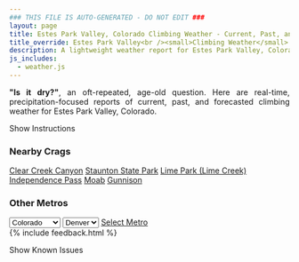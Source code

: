 ```yaml
---
### THIS FILE IS AUTO-GENERATED - DO NOT EDIT ###
layout: page
title: Estes Park Valley, Colorado Climbing Weather - Current, Past, and Forecasted Report
title_override: Estes Park Valley<br /><small>Climbing Weather</small>
description: A lightweight weather report for Estes Park Valley, Colorado. Optimized for slow internet connections.
js_includes:
  - weather.js
---
```


<section class="measure center lh-copy f5-ns f6 ph2 mv4" style="text-align: justify;">
<strong>"Is it dry?"</strong>, an oft-repeated, age-old question. Here are real-time,
precipitation-focused reports of current, past, and forecasted climbing weather for Estes Park Valley, Colorado.
</section>

<p id="settings-toggle" class="mw5 b center tc hover-light-red black-70 pointer">Show Instructions</p>
<section id="settings" class="overflow-hidden" style="display:none;">
    <div class="mv2 ph2 center">
        <div class="fn f6 tc pv2">
            <p class="measure lh-copy center"><strong>Show/hide hourly forecasts</strong> by clicking the desired day.</p>
            <hr class="mw5 p0 mv2 o-60 b0 bt b--light-red light-red bg-light-red">
            <p class="measure lh-copy center"><strong>Current and Past conditions</strong> are measured by the nearest weather station. <strong>Forecast conditions</strong> are calculated and polled separately.</p>
            <hr class="mw5 p0 mv2 o-60 b0 bt b--light-red light-red bg-light-red">
            <p class="measure lh-copy center"><strong>Having issues?</strong> Try <a id="clear-cache" class="no-underline relative fancy-link light-red hover-light-red" href="#">clearing the local cache</a>.</p>
            <hr class="mw5 p0 mv2 o-60 b0 bt b--light-red light-red bg-light-red">
            <p class="measure lh-copy center">Weather data sourced from <a class="no-underline fancy-link relative light-red" target="_blank" href="https://www.weather.gov/documentation/services-web-api">weather.gov</a>.</p>
        </div>
    </div>
</section>
<section id="weather" data-crag="estes-park-valley-colorado" class="mv4-ns mv3 ph2 center"></section>
<section id="nearby" class="tc lh-copy">
  <h3>Nearby Crags</h3>
<a class="nowrap no-underline fancy-link relative light-red mh3" href="/crags/clear-creek-canyon-colorado-weather.html">Clear Creek Canyon</a>
<a class="nowrap no-underline fancy-link relative light-red mh3" href="/crags/staunton-state-park-colorado-weather.html">Staunton State Park</a>
<a class="nowrap no-underline fancy-link relative light-red mh3" href="/crags/lime-park-lime-creek-colorado-weather.html">Lime Park (Lime Creek)</a>
<a class="nowrap no-underline fancy-link relative light-red mh3" href="/crags/independence-pass-colorado-weather.html">Independence Pass</a>
<a class="nowrap no-underline fancy-link relative light-red mh3" href="/crags/moab-utah-weather.html">Moab</a>
<a class="nowrap no-underline fancy-link relative light-red mh3" href="/crags/gunnison-colorado-weather.html">Gunnison</a>
</section>
<section id="nearby" class="tc lh-copy">
  <h3>Other Metros</h3>
  <select class="ma1 bg-near-white pa2" id="stateSel">
    <option value="Texas">Texas</option>
    <option value="Washington">Washington</option>
    <option value="Colorado" selected>Colorado</option>
    <option value="Tennessee">Tennessee</option>
    <option value="Utah">Utah</option>
    <option value="California">California</option>
  </select>
  <select class="ma1 bg-near-white pa2" id="citySel">
    <option value="Denver" selected>Denver</option>
  </select>
  <a id="selectMetro" class="f6 link dim ph3 pv2 ma1 dib white bg-light-red" href="/crags/denver-colorado-weather.html">Select Metro</a>
  <script>
    var states = [];
    states["Texas"] = "Austin"
    states["Washington"] = "Seattle"
    states["Colorado"] = "Denver"
    states["Tennessee"] = "Nashville"
    states["Utah"] = "Salt Lake City"
    states["California"] = "San Francisco|Los Angeles"
  </script>
</section>
{% include feedback.html %}
<p id="issues-toggle" class="mw5 b center tc hover-light-red black-70 pointer">Show Known Issues</p>
<section id="issues" class="overflow-hidden tc f6">
</section>

<script>
  var weekly_BOU_46_92 = {"updated":"2022-08-15T08:02:59+00:00","units":"us","forecastGenerator":"BaselineForecastGenerator","generatedAt":"2022-08-15T08:40:25+00:00","updateTime":"2022-08-15T08:02:59+00:00","validTimes":"2022-08-15T02:00:00+00:00/P6DT23H","elevation":{"unitCode":"wmoUnit:m","value":2542.9464},"periods":[{"number":1,"name":"Overnight","startTime":"2022-08-15T02:00:00-06:00","endTime":"2022-08-15T06:00:00-06:00","isDaytime":false,"temperature":52,"temperatureUnit":"F","temperatureTrend":null,"windSpeed":"6 mph","windDirection":"WSW","icon":"https://api.weather.gov/icons/land/night/tsra,40?size=medium","shortForecast":"Chance Showers And Thunderstorms","detailedForecast":"A chance of showers and thunderstorms before 5am, then a slight chance of showers and thunderstorms. Mostly cloudy, with a low around 52. West southwest wind around 6 mph. Chance of precipitation is 40%. New rainfall amounts less than a tenth of an inch possible."},{"number":2,"name":"Monday","startTime":"2022-08-15T06:00:00-06:00","endTime":"2022-08-15T18:00:00-06:00","isDaytime":true,"temperature":67,"temperatureUnit":"F","temperatureTrend":"falling","windSpeed":"3 to 7 mph","windDirection":"NNE","icon":"https://api.weather.gov/icons/land/day/tsra,30/tsra,90?size=medium","shortForecast":"Showers And Thunderstorms","detailedForecast":"A slight chance of rain showers before 9am, then a slight chance of showers and thunderstorms between 9am and 11am, then a chance of showers and thunderstorms between 11am and noon, then showers and thunderstorms. Mostly cloudy. High near 67, with temperatures falling to around 60 in the afternoon. North northeast wind 3 to 7 mph. Chance of precipitation is 90%. New rainfall amounts between a half and three quarters of an inch possible."},{"number":3,"name":"Monday Night","startTime":"2022-08-15T18:00:00-06:00","endTime":"2022-08-16T06:00:00-06:00","isDaytime":false,"temperature":48,"temperatureUnit":"F","temperatureTrend":null,"windSpeed":"6 mph","windDirection":"N","icon":"https://api.weather.gov/icons/land/night/tsra,60/tsra,20?size=medium","shortForecast":"Showers And Thunderstorms Likely","detailedForecast":"Showers and thunderstorms likely before 9pm, then showers and thunderstorms likely between 9pm and midnight, then a slight chance of showers and thunderstorms. Mostly cloudy, with a low around 48. North wind around 6 mph. Chance of precipitation is 60%."},{"number":4,"name":"Tuesday","startTime":"2022-08-16T06:00:00-06:00","endTime":"2022-08-16T18:00:00-06:00","isDaytime":true,"temperature":69,"temperatureUnit":"F","temperatureTrend":null,"windSpeed":"5 to 10 mph","windDirection":"ENE","icon":"https://api.weather.gov/icons/land/day/tsra_hi,20/tsra_hi,30?size=medium","shortForecast":"Chance Showers And Thunderstorms","detailedForecast":"A slight chance of rain showers before 9am, then a chance of showers and thunderstorms. Partly sunny, with a high near 69. East northeast wind 5 to 10 mph. Chance of precipitation is 30%."},{"number":5,"name":"Tuesday Night","startTime":"2022-08-16T18:00:00-06:00","endTime":"2022-08-17T06:00:00-06:00","isDaytime":false,"temperature":47,"temperatureUnit":"F","temperatureTrend":null,"windSpeed":"5 to 10 mph","windDirection":"SSW","icon":"https://api.weather.gov/icons/land/night/tsra_hi/few?size=medium","shortForecast":"Slight Chance Showers And Thunderstorms then Mostly Clear","detailedForecast":"A slight chance of showers and thunderstorms before midnight. Mostly clear, with a low around 47. South southwest wind 5 to 10 mph."},{"number":6,"name":"Wednesday","startTime":"2022-08-17T06:00:00-06:00","endTime":"2022-08-17T18:00:00-06:00","isDaytime":true,"temperature":72,"temperatureUnit":"F","temperatureTrend":null,"windSpeed":"6 to 10 mph","windDirection":"SSE","icon":"https://api.weather.gov/icons/land/day/sct/tsra_hi,30?size=medium","shortForecast":"Mostly Sunny then Chance Showers And Thunderstorms","detailedForecast":"A chance of showers and thunderstorms after noon. Mostly sunny, with a high near 72. Chance of precipitation is 30%."},{"number":7,"name":"Wednesday Night","startTime":"2022-08-17T18:00:00-06:00","endTime":"2022-08-18T06:00:00-06:00","isDaytime":false,"temperature":48,"temperatureUnit":"F","temperatureTrend":null,"windSpeed":"8 mph","windDirection":"SW","icon":"https://api.weather.gov/icons/land/night/tsra_hi/few?size=medium","shortForecast":"Slight Chance Showers And Thunderstorms then Mostly Clear","detailedForecast":"A slight chance of showers and thunderstorms before midnight. Mostly clear, with a low around 48."},{"number":8,"name":"Thursday","startTime":"2022-08-18T06:00:00-06:00","endTime":"2022-08-18T18:00:00-06:00","isDaytime":true,"temperature":73,"temperatureUnit":"F","temperatureTrend":null,"windSpeed":"10 mph","windDirection":"N","icon":"https://api.weather.gov/icons/land/day/sct/tsra_hi?size=medium","shortForecast":"Mostly Sunny then Chance Showers And Thunderstorms","detailedForecast":"A chance of showers and thunderstorms after noon. Mostly sunny, with a high near 73."},{"number":9,"name":"Thursday Night","startTime":"2022-08-18T18:00:00-06:00","endTime":"2022-08-19T06:00:00-06:00","isDaytime":false,"temperature":47,"temperatureUnit":"F","temperatureTrend":null,"windSpeed":"8 mph","windDirection":"NNW","icon":"https://api.weather.gov/icons/land/night/sct?size=medium","shortForecast":"Partly Cloudy","detailedForecast":"Partly cloudy, with a low around 47."},{"number":10,"name":"Friday","startTime":"2022-08-19T06:00:00-06:00","endTime":"2022-08-19T18:00:00-06:00","isDaytime":true,"temperature":71,"temperatureUnit":"F","temperatureTrend":null,"windSpeed":"9 mph","windDirection":"ENE","icon":"https://api.weather.gov/icons/land/day/sct/tsra_hi?size=medium","shortForecast":"Mostly Sunny then Chance Showers And Thunderstorms","detailedForecast":"A chance of showers and thunderstorms after noon. Mostly sunny, with a high near 71."},{"number":11,"name":"Friday Night","startTime":"2022-08-19T18:00:00-06:00","endTime":"2022-08-20T06:00:00-06:00","isDaytime":false,"temperature":47,"temperatureUnit":"F","temperatureTrend":null,"windSpeed":"7 mph","windDirection":"SSW","icon":"https://api.weather.gov/icons/land/night/tsra_hi/sct?size=medium","shortForecast":"Chance Showers And Thunderstorms then Partly Cloudy","detailedForecast":"A chance of showers and thunderstorms before midnight. Partly cloudy, with a low around 47."},{"number":12,"name":"Saturday","startTime":"2022-08-20T06:00:00-06:00","endTime":"2022-08-20T18:00:00-06:00","isDaytime":true,"temperature":70,"temperatureUnit":"F","temperatureTrend":null,"windSpeed":"10 mph","windDirection":"S","icon":"https://api.weather.gov/icons/land/day/rain_showers/tsra_sct?size=medium","shortForecast":"Showers And Thunderstorms Likely","detailedForecast":"A slight chance of rain showers before noon, then showers and thunderstorms likely. Partly sunny, with a high near 70."},{"number":13,"name":"Saturday Night","startTime":"2022-08-20T18:00:00-06:00","endTime":"2022-08-21T06:00:00-06:00","isDaytime":false,"temperature":47,"temperatureUnit":"F","temperatureTrend":null,"windSpeed":"7 mph","windDirection":"WSW","icon":"https://api.weather.gov/icons/land/night/tsra_hi/sct?size=medium","shortForecast":"Chance Showers And Thunderstorms then Partly Cloudy","detailedForecast":"A chance of showers and thunderstorms before midnight. Partly cloudy, with a low around 47."},{"number":14,"name":"Sunday","startTime":"2022-08-21T06:00:00-06:00","endTime":"2022-08-21T18:00:00-06:00","isDaytime":true,"temperature":69,"temperatureUnit":"F","temperatureTrend":null,"windSpeed":"10 mph","windDirection":"NNW","icon":"https://api.weather.gov/icons/land/day/rain_showers/tsra_hi?size=medium","shortForecast":"Showers And Thunderstorms Likely","detailedForecast":"A slight chance of rain showers before noon, then showers and thunderstorms likely. Partly sunny, with a high near 69."}]}
  var hourly_BOU_46_92 = {"@context":["https://geojson.org/geojson-ld/geojson-context.jsonld",{"@version":"1.1","wx":"https://api.weather.gov/ontology#","geo":"http://www.opengis.net/ont/geosparql#","unit":"http://codes.wmo.int/common/unit/","@vocab":"https://api.weather.gov/ontology#"}],"type":"Feature","geometry":{"type":"Polygon","coordinates":[[[-105.5332704,40.4141984],[-105.5310309,40.3922896],[-105.5022871,40.393991199999995],[-105.5045206,40.415900099999995],[-105.5332704,40.4141984]]]},"properties":{"updated":"2022-08-15T08:02:59+00:00","units":"us","forecastGenerator":"HourlyForecastGenerator","generatedAt":"2022-08-15T08:40:26+00:00","updateTime":"2022-08-15T08:02:59+00:00","validTimes":"2022-08-15T02:00:00+00:00/P6DT23H","elevation":{"unitCode":"wmoUnit:m","value":2542.9464},"periods":[{"number":1,"name":"","startTime":"2022-08-15T02:00:00-06:00","endTime":"2022-08-15T03:00:00-06:00","isDaytime":false,"temperature":55,"temperatureUnit":"F","temperatureTrend":null,"windSpeed":"6 mph","windDirection":"W","icon":"https://api.weather.gov/icons/land/night/tsra,40?size=small","shortForecast":"Chance Showers And Thunderstorms","detailedForecast":""},{"number":2,"name":"","startTime":"2022-08-15T03:00:00-06:00","endTime":"2022-08-15T04:00:00-06:00","isDaytime":false,"temperature":54,"temperatureUnit":"F","temperatureTrend":null,"windSpeed":"5 mph","windDirection":"W","icon":"https://api.weather.gov/icons/land/night/tsra,40?size=small","shortForecast":"Chance Showers And Thunderstorms","detailedForecast":""},{"number":3,"name":"","startTime":"2022-08-15T04:00:00-06:00","endTime":"2022-08-15T05:00:00-06:00","isDaytime":false,"temperature":52,"temperatureUnit":"F","temperatureTrend":null,"windSpeed":"5 mph","windDirection":"WSW","icon":"https://api.weather.gov/icons/land/night/tsra,30?size=small","shortForecast":"Chance Showers And Thunderstorms","detailedForecast":""},{"number":4,"name":"","startTime":"2022-08-15T05:00:00-06:00","endTime":"2022-08-15T06:00:00-06:00","isDaytime":false,"temperature":52,"temperatureUnit":"F","temperatureTrend":null,"windSpeed":"3 mph","windDirection":"W","icon":"https://api.weather.gov/icons/land/night/tsra_sct,20?size=small","shortForecast":"Slight Chance Showers And Thunderstorms","detailedForecast":""},{"number":5,"name":"","startTime":"2022-08-15T06:00:00-06:00","endTime":"2022-08-15T07:00:00-06:00","isDaytime":true,"temperature":53,"temperatureUnit":"F","temperatureTrend":null,"windSpeed":"5 mph","windDirection":"W","icon":"https://api.weather.gov/icons/land/day/rain_showers,20?size=small","shortForecast":"Slight Chance Rain Showers","detailedForecast":""},{"number":6,"name":"","startTime":"2022-08-15T07:00:00-06:00","endTime":"2022-08-15T08:00:00-06:00","isDaytime":true,"temperature":56,"temperatureUnit":"F","temperatureTrend":null,"windSpeed":"3 mph","windDirection":"W","icon":"https://api.weather.gov/icons/land/day/rain_showers,20?size=small","shortForecast":"Slight Chance Rain Showers","detailedForecast":""},{"number":7,"name":"","startTime":"2022-08-15T08:00:00-06:00","endTime":"2022-08-15T09:00:00-06:00","isDaytime":true,"temperature":60,"temperatureUnit":"F","temperatureTrend":null,"windSpeed":"5 mph","windDirection":"W","icon":"https://api.weather.gov/icons/land/day/rain_showers,20?size=small","shortForecast":"Slight Chance Rain Showers","detailedForecast":""},{"number":8,"name":"","startTime":"2022-08-15T09:00:00-06:00","endTime":"2022-08-15T10:00:00-06:00","isDaytime":true,"temperature":63,"temperatureUnit":"F","temperatureTrend":null,"windSpeed":"5 mph","windDirection":"S","icon":"https://api.weather.gov/icons/land/day/tsra_sct?size=small","shortForecast":"Slight Chance Showers And Thunderstorms","detailedForecast":""},{"number":9,"name":"","startTime":"2022-08-15T10:00:00-06:00","endTime":"2022-08-15T11:00:00-06:00","isDaytime":true,"temperature":66,"temperatureUnit":"F","temperatureTrend":null,"windSpeed":"5 mph","windDirection":"ENE","icon":"https://api.weather.gov/icons/land/day/tsra?size=small","shortForecast":"Slight Chance Showers And Thunderstorms","detailedForecast":""},{"number":10,"name":"","startTime":"2022-08-15T11:00:00-06:00","endTime":"2022-08-15T12:00:00-06:00","isDaytime":true,"temperature":67,"temperatureUnit":"F","temperatureTrend":null,"windSpeed":"6 mph","windDirection":"ENE","icon":"https://api.weather.gov/icons/land/day/tsra?size=small","shortForecast":"Chance Showers And Thunderstorms","detailedForecast":""},{"number":11,"name":"","startTime":"2022-08-15T12:00:00-06:00","endTime":"2022-08-15T13:00:00-06:00","isDaytime":true,"temperature":67,"temperatureUnit":"F","temperatureTrend":null,"windSpeed":"7 mph","windDirection":"ENE","icon":"https://api.weather.gov/icons/land/day/tsra?size=small","shortForecast":"Chance Showers And Thunderstorms","detailedForecast":""},{"number":12,"name":"","startTime":"2022-08-15T13:00:00-06:00","endTime":"2022-08-15T14:00:00-06:00","isDaytime":true,"temperature":65,"temperatureUnit":"F","temperatureTrend":null,"windSpeed":"7 mph","windDirection":"ENE","icon":"https://api.weather.gov/icons/land/day/tsra?size=small","shortForecast":"Showers And Thunderstorms Likely","detailedForecast":""},{"number":13,"name":"","startTime":"2022-08-15T14:00:00-06:00","endTime":"2022-08-15T15:00:00-06:00","isDaytime":true,"temperature":63,"temperatureUnit":"F","temperatureTrend":null,"windSpeed":"7 mph","windDirection":"NE","icon":"https://api.weather.gov/icons/land/day/tsra?size=small","shortForecast":"Showers And Thunderstorms","detailedForecast":""},{"number":14,"name":"","startTime":"2022-08-15T15:00:00-06:00","endTime":"2022-08-15T16:00:00-06:00","isDaytime":true,"temperature":61,"temperatureUnit":"F","temperatureTrend":null,"windSpeed":"7 mph","windDirection":"NE","icon":"https://api.weather.gov/icons/land/day/tsra?size=small","shortForecast":"Showers And Thunderstorms","detailedForecast":""},{"number":15,"name":"","startTime":"2022-08-15T16:00:00-06:00","endTime":"2022-08-15T17:00:00-06:00","isDaytime":true,"temperature":60,"temperatureUnit":"F","temperatureTrend":null,"windSpeed":"7 mph","windDirection":"N","icon":"https://api.weather.gov/icons/land/day/tsra?size=small","shortForecast":"Showers And Thunderstorms","detailedForecast":""},{"number":16,"name":"","startTime":"2022-08-15T17:00:00-06:00","endTime":"2022-08-15T18:00:00-06:00","isDaytime":true,"temperature":60,"temperatureUnit":"F","temperatureTrend":null,"windSpeed":"7 mph","windDirection":"N","icon":"https://api.weather.gov/icons/land/day/tsra?size=small","shortForecast":"Showers And Thunderstorms","detailedForecast":""},{"number":17,"name":"","startTime":"2022-08-15T18:00:00-06:00","endTime":"2022-08-15T19:00:00-06:00","isDaytime":false,"temperature":60,"temperatureUnit":"F","temperatureTrend":null,"windSpeed":"6 mph","windDirection":"N","icon":"https://api.weather.gov/icons/land/night/tsra?size=small","shortForecast":"Showers And Thunderstorms Likely","detailedForecast":""},{"number":18,"name":"","startTime":"2022-08-15T19:00:00-06:00","endTime":"2022-08-15T20:00:00-06:00","isDaytime":false,"temperature":59,"temperatureUnit":"F","temperatureTrend":null,"windSpeed":"5 mph","windDirection":"ESE","icon":"https://api.weather.gov/icons/land/night/tsra?size=small","shortForecast":"Showers And Thunderstorms Likely","detailedForecast":""},{"number":19,"name":"","startTime":"2022-08-15T20:00:00-06:00","endTime":"2022-08-15T21:00:00-06:00","isDaytime":false,"temperature":57,"temperatureUnit":"F","temperatureTrend":null,"windSpeed":"3 mph","windDirection":"NNW","icon":"https://api.weather.gov/icons/land/night/tsra?size=small","shortForecast":"Showers And Thunderstorms Likely","detailedForecast":""},{"number":20,"name":"","startTime":"2022-08-15T21:00:00-06:00","endTime":"2022-08-15T22:00:00-06:00","isDaytime":false,"temperature":55,"temperatureUnit":"F","temperatureTrend":null,"windSpeed":"3 mph","windDirection":"N","icon":"https://api.weather.gov/icons/land/night/tsra?size=small","shortForecast":"Showers And Thunderstorms Likely","detailedForecast":""},{"number":21,"name":"","startTime":"2022-08-15T22:00:00-06:00","endTime":"2022-08-15T23:00:00-06:00","isDaytime":false,"temperature":54,"temperatureUnit":"F","temperatureTrend":null,"windSpeed":"3 mph","windDirection":"NNW","icon":"https://api.weather.gov/icons/land/night/tsra?size=small","shortForecast":"Showers And Thunderstorms Likely","detailedForecast":""},{"number":22,"name":"","startTime":"2022-08-15T23:00:00-06:00","endTime":"2022-08-16T00:00:00-06:00","isDaytime":false,"temperature":53,"temperatureUnit":"F","temperatureTrend":null,"windSpeed":"3 mph","windDirection":"NNW","icon":"https://api.weather.gov/icons/land/night/tsra?size=small","shortForecast":"Showers And Thunderstorms Likely","detailedForecast":""},{"number":23,"name":"","startTime":"2022-08-16T00:00:00-06:00","endTime":"2022-08-16T01:00:00-06:00","isDaytime":false,"temperature":53,"temperatureUnit":"F","temperatureTrend":null,"windSpeed":"3 mph","windDirection":"NNW","icon":"https://api.weather.gov/icons/land/night/tsra?size=small","shortForecast":"Slight Chance Showers And Thunderstorms","detailedForecast":""},{"number":24,"name":"","startTime":"2022-08-16T01:00:00-06:00","endTime":"2022-08-16T02:00:00-06:00","isDaytime":false,"temperature":52,"temperatureUnit":"F","temperatureTrend":null,"windSpeed":"3 mph","windDirection":"NW","icon":"https://api.weather.gov/icons/land/night/tsra_sct?size=small","shortForecast":"Slight Chance Showers And Thunderstorms","detailedForecast":""},{"number":25,"name":"","startTime":"2022-08-16T02:00:00-06:00","endTime":"2022-08-16T03:00:00-06:00","isDaytime":false,"temperature":51,"temperatureUnit":"F","temperatureTrend":null,"windSpeed":"3 mph","windDirection":"NW","icon":"https://api.weather.gov/icons/land/night/tsra_sct?size=small","shortForecast":"Slight Chance Showers And Thunderstorms","detailedForecast":""},{"number":26,"name":"","startTime":"2022-08-16T03:00:00-06:00","endTime":"2022-08-16T04:00:00-06:00","isDaytime":false,"temperature":50,"temperatureUnit":"F","temperatureTrend":null,"windSpeed":"3 mph","windDirection":"NW","icon":"https://api.weather.gov/icons/land/night/tsra_sct?size=small","shortForecast":"Slight Chance Showers And Thunderstorms","detailedForecast":""},{"number":27,"name":"","startTime":"2022-08-16T04:00:00-06:00","endTime":"2022-08-16T05:00:00-06:00","isDaytime":false,"temperature":49,"temperatureUnit":"F","temperatureTrend":null,"windSpeed":"3 mph","windDirection":"NW","icon":"https://api.weather.gov/icons/land/night/tsra_sct?size=small","shortForecast":"Slight Chance Showers And Thunderstorms","detailedForecast":""},{"number":28,"name":"","startTime":"2022-08-16T05:00:00-06:00","endTime":"2022-08-16T06:00:00-06:00","isDaytime":false,"temperature":48,"temperatureUnit":"F","temperatureTrend":null,"windSpeed":"3 mph","windDirection":"NW","icon":"https://api.weather.gov/icons/land/night/tsra_sct?size=small","shortForecast":"Slight Chance Showers And Thunderstorms","detailedForecast":""},{"number":29,"name":"","startTime":"2022-08-16T06:00:00-06:00","endTime":"2022-08-16T07:00:00-06:00","isDaytime":true,"temperature":49,"temperatureUnit":"F","temperatureTrend":null,"windSpeed":"5 mph","windDirection":"NW","icon":"https://api.weather.gov/icons/land/day/rain_showers?size=small","shortForecast":"Slight Chance Rain Showers","detailedForecast":""},{"number":30,"name":"","startTime":"2022-08-16T07:00:00-06:00","endTime":"2022-08-16T08:00:00-06:00","isDaytime":true,"temperature":51,"temperatureUnit":"F","temperatureTrend":null,"windSpeed":"7 mph","windDirection":"N","icon":"https://api.weather.gov/icons/land/day/rain_showers?size=small","shortForecast":"Slight Chance Rain Showers","detailedForecast":""},{"number":31,"name":"","startTime":"2022-08-16T08:00:00-06:00","endTime":"2022-08-16T09:00:00-06:00","isDaytime":true,"temperature":54,"temperatureUnit":"F","temperatureTrend":null,"windSpeed":"9 mph","windDirection":"ENE","icon":"https://api.weather.gov/icons/land/day/rain_showers?size=small","shortForecast":"Slight Chance Rain Showers","detailedForecast":""},{"number":32,"name":"","startTime":"2022-08-16T09:00:00-06:00","endTime":"2022-08-16T10:00:00-06:00","isDaytime":true,"temperature":57,"temperatureUnit":"F","temperatureTrend":null,"windSpeed":"10 mph","windDirection":"E","icon":"https://api.weather.gov/icons/land/day/tsra_hi?size=small","shortForecast":"Slight Chance Showers And Thunderstorms","detailedForecast":""},{"number":33,"name":"","startTime":"2022-08-16T10:00:00-06:00","endTime":"2022-08-16T11:00:00-06:00","isDaytime":true,"temperature":60,"temperatureUnit":"F","temperatureTrend":null,"windSpeed":"10 mph","windDirection":"E","icon":"https://api.weather.gov/icons/land/day/tsra_hi?size=small","shortForecast":"Slight Chance Showers And Thunderstorms","detailedForecast":""},{"number":34,"name":"","startTime":"2022-08-16T11:00:00-06:00","endTime":"2022-08-16T12:00:00-06:00","isDaytime":true,"temperature":62,"temperatureUnit":"F","temperatureTrend":null,"windSpeed":"10 mph","windDirection":"E","icon":"https://api.weather.gov/icons/land/day/tsra_hi?size=small","shortForecast":"Slight Chance Showers And Thunderstorms","detailedForecast":""},{"number":35,"name":"","startTime":"2022-08-16T12:00:00-06:00","endTime":"2022-08-16T13:00:00-06:00","isDaytime":true,"temperature":64,"temperatureUnit":"F","temperatureTrend":null,"windSpeed":"9 mph","windDirection":"E","icon":"https://api.weather.gov/icons/land/day/tsra_sct?size=small","shortForecast":"Chance Showers And Thunderstorms","detailedForecast":""},{"number":36,"name":"","startTime":"2022-08-16T13:00:00-06:00","endTime":"2022-08-16T14:00:00-06:00","isDaytime":true,"temperature":66,"temperatureUnit":"F","temperatureTrend":null,"windSpeed":"9 mph","windDirection":"E","icon":"https://api.weather.gov/icons/land/day/tsra_sct?size=small","shortForecast":"Chance Showers And Thunderstorms","detailedForecast":""},{"number":37,"name":"","startTime":"2022-08-16T14:00:00-06:00","endTime":"2022-08-16T15:00:00-06:00","isDaytime":true,"temperature":67,"temperatureUnit":"F","temperatureTrend":null,"windSpeed":"10 mph","windDirection":"E","icon":"https://api.weather.gov/icons/land/day/tsra_sct?size=small","shortForecast":"Chance Showers And Thunderstorms","detailedForecast":""},{"number":38,"name":"","startTime":"2022-08-16T15:00:00-06:00","endTime":"2022-08-16T16:00:00-06:00","isDaytime":true,"temperature":69,"temperatureUnit":"F","temperatureTrend":null,"windSpeed":"10 mph","windDirection":"E","icon":"https://api.weather.gov/icons/land/day/tsra_sct?size=small","shortForecast":"Chance Showers And Thunderstorms","detailedForecast":""},{"number":39,"name":"","startTime":"2022-08-16T16:00:00-06:00","endTime":"2022-08-16T17:00:00-06:00","isDaytime":true,"temperature":69,"temperatureUnit":"F","temperatureTrend":null,"windSpeed":"10 mph","windDirection":"E","icon":"https://api.weather.gov/icons/land/day/tsra_sct?size=small","shortForecast":"Chance Showers And Thunderstorms","detailedForecast":""},{"number":40,"name":"","startTime":"2022-08-16T17:00:00-06:00","endTime":"2022-08-16T18:00:00-06:00","isDaytime":true,"temperature":68,"temperatureUnit":"F","temperatureTrend":null,"windSpeed":"10 mph","windDirection":"ESE","icon":"https://api.weather.gov/icons/land/day/tsra_sct?size=small","shortForecast":"Chance Showers And Thunderstorms","detailedForecast":""},{"number":41,"name":"","startTime":"2022-08-16T18:00:00-06:00","endTime":"2022-08-16T19:00:00-06:00","isDaytime":false,"temperature":66,"temperatureUnit":"F","temperatureTrend":null,"windSpeed":"10 mph","windDirection":"ESE","icon":"https://api.weather.gov/icons/land/night/tsra_hi?size=small","shortForecast":"Slight Chance Showers And Thunderstorms","detailedForecast":""},{"number":42,"name":"","startTime":"2022-08-16T19:00:00-06:00","endTime":"2022-08-16T20:00:00-06:00","isDaytime":false,"temperature":62,"temperatureUnit":"F","temperatureTrend":null,"windSpeed":"9 mph","windDirection":"ESE","icon":"https://api.weather.gov/icons/land/night/tsra_hi?size=small","shortForecast":"Slight Chance Showers And Thunderstorms","detailedForecast":""},{"number":43,"name":"","startTime":"2022-08-16T20:00:00-06:00","endTime":"2022-08-16T21:00:00-06:00","isDaytime":false,"temperature":58,"temperatureUnit":"F","temperatureTrend":null,"windSpeed":"7 mph","windDirection":"SE","icon":"https://api.weather.gov/icons/land/night/tsra_hi?size=small","shortForecast":"Slight Chance Showers And Thunderstorms","detailedForecast":""},{"number":44,"name":"","startTime":"2022-08-16T21:00:00-06:00","endTime":"2022-08-16T22:00:00-06:00","isDaytime":false,"temperature":55,"temperatureUnit":"F","temperatureTrend":null,"windSpeed":"6 mph","windDirection":"SSE","icon":"https://api.weather.gov/icons/land/night/tsra_hi?size=small","shortForecast":"Slight Chance Showers And Thunderstorms","detailedForecast":""},{"number":45,"name":"","startTime":"2022-08-16T22:00:00-06:00","endTime":"2022-08-16T23:00:00-06:00","isDaytime":false,"temperature":53,"temperatureUnit":"F","temperatureTrend":null,"windSpeed":"5 mph","windDirection":"S","icon":"https://api.weather.gov/icons/land/night/tsra_hi?size=small","shortForecast":"Slight Chance Showers And Thunderstorms","detailedForecast":""},{"number":46,"name":"","startTime":"2022-08-16T23:00:00-06:00","endTime":"2022-08-17T00:00:00-06:00","isDaytime":false,"temperature":52,"temperatureUnit":"F","temperatureTrend":null,"windSpeed":"5 mph","windDirection":"SSW","icon":"https://api.weather.gov/icons/land/night/tsra_hi?size=small","shortForecast":"Slight Chance Showers And Thunderstorms","detailedForecast":""},{"number":47,"name":"","startTime":"2022-08-17T00:00:00-06:00","endTime":"2022-08-17T01:00:00-06:00","isDaytime":false,"temperature":52,"temperatureUnit":"F","temperatureTrend":null,"windSpeed":"5 mph","windDirection":"SW","icon":"https://api.weather.gov/icons/land/night/few?size=small","shortForecast":"Mostly Clear","detailedForecast":""},{"number":48,"name":"","startTime":"2022-08-17T01:00:00-06:00","endTime":"2022-08-17T02:00:00-06:00","isDaytime":false,"temperature":51,"temperatureUnit":"F","temperatureTrend":null,"windSpeed":"5 mph","windDirection":"SW","icon":"https://api.weather.gov/icons/land/night/few?size=small","shortForecast":"Mostly Clear","detailedForecast":""},{"number":49,"name":"","startTime":"2022-08-17T02:00:00-06:00","endTime":"2022-08-17T03:00:00-06:00","isDaytime":false,"temperature":51,"temperatureUnit":"F","temperatureTrend":null,"windSpeed":"5 mph","windDirection":"WSW","icon":"https://api.weather.gov/icons/land/night/few?size=small","shortForecast":"Mostly Clear","detailedForecast":""},{"number":50,"name":"","startTime":"2022-08-17T03:00:00-06:00","endTime":"2022-08-17T04:00:00-06:00","isDaytime":false,"temperature":49,"temperatureUnit":"F","temperatureTrend":null,"windSpeed":"5 mph","windDirection":"WSW","icon":"https://api.weather.gov/icons/land/night/few?size=small","shortForecast":"Mostly Clear","detailedForecast":""},{"number":51,"name":"","startTime":"2022-08-17T04:00:00-06:00","endTime":"2022-08-17T05:00:00-06:00","isDaytime":false,"temperature":48,"temperatureUnit":"F","temperatureTrend":null,"windSpeed":"5 mph","windDirection":"WSW","icon":"https://api.weather.gov/icons/land/night/few?size=small","shortForecast":"Mostly Clear","detailedForecast":""},{"number":52,"name":"","startTime":"2022-08-17T05:00:00-06:00","endTime":"2022-08-17T06:00:00-06:00","isDaytime":false,"temperature":47,"temperatureUnit":"F","temperatureTrend":null,"windSpeed":"5 mph","windDirection":"W","icon":"https://api.weather.gov/icons/land/night/few?size=small","shortForecast":"Mostly Clear","detailedForecast":""},{"number":53,"name":"","startTime":"2022-08-17T06:00:00-06:00","endTime":"2022-08-17T07:00:00-06:00","isDaytime":true,"temperature":48,"temperatureUnit":"F","temperatureTrend":null,"windSpeed":"6 mph","windDirection":"W","icon":"https://api.weather.gov/icons/land/day/few?size=small","shortForecast":"Sunny","detailedForecast":""},{"number":54,"name":"","startTime":"2022-08-17T07:00:00-06:00","endTime":"2022-08-17T08:00:00-06:00","isDaytime":true,"temperature":51,"temperatureUnit":"F","temperatureTrend":null,"windSpeed":"7 mph","windDirection":"SW","icon":"https://api.weather.gov/icons/land/day/few?size=small","shortForecast":"Sunny","detailedForecast":""},{"number":55,"name":"","startTime":"2022-08-17T08:00:00-06:00","endTime":"2022-08-17T09:00:00-06:00","isDaytime":true,"temperature":55,"temperatureUnit":"F","temperatureTrend":null,"windSpeed":"9 mph","windDirection":"S","icon":"https://api.weather.gov/icons/land/day/few?size=small","shortForecast":"Sunny","detailedForecast":""},{"number":56,"name":"","startTime":"2022-08-17T09:00:00-06:00","endTime":"2022-08-17T10:00:00-06:00","isDaytime":true,"temperature":60,"temperatureUnit":"F","temperatureTrend":null,"windSpeed":"10 mph","windDirection":"SE","icon":"https://api.weather.gov/icons/land/day/few?size=small","shortForecast":"Sunny","detailedForecast":""},{"number":57,"name":"","startTime":"2022-08-17T10:00:00-06:00","endTime":"2022-08-17T11:00:00-06:00","isDaytime":true,"temperature":64,"temperatureUnit":"F","temperatureTrend":null,"windSpeed":"10 mph","windDirection":"SE","icon":"https://api.weather.gov/icons/land/day/few?size=small","shortForecast":"Sunny","detailedForecast":""},{"number":58,"name":"","startTime":"2022-08-17T11:00:00-06:00","endTime":"2022-08-17T12:00:00-06:00","isDaytime":true,"temperature":67,"temperatureUnit":"F","temperatureTrend":null,"windSpeed":"9 mph","windDirection":"ESE","icon":"https://api.weather.gov/icons/land/day/few?size=small","shortForecast":"Sunny","detailedForecast":""},{"number":59,"name":"","startTime":"2022-08-17T12:00:00-06:00","endTime":"2022-08-17T13:00:00-06:00","isDaytime":true,"temperature":69,"temperatureUnit":"F","temperatureTrend":null,"windSpeed":"9 mph","windDirection":"ESE","icon":"https://api.weather.gov/icons/land/day/tsra_hi?size=small","shortForecast":"Chance Showers And Thunderstorms","detailedForecast":""},{"number":60,"name":"","startTime":"2022-08-17T13:00:00-06:00","endTime":"2022-08-17T14:00:00-06:00","isDaytime":true,"temperature":71,"temperatureUnit":"F","temperatureTrend":null,"windSpeed":"9 mph","windDirection":"ESE","icon":"https://api.weather.gov/icons/land/day/tsra_hi?size=small","shortForecast":"Chance Showers And Thunderstorms","detailedForecast":""},{"number":61,"name":"","startTime":"2022-08-17T14:00:00-06:00","endTime":"2022-08-17T15:00:00-06:00","isDaytime":true,"temperature":72,"temperatureUnit":"F","temperatureTrend":null,"windSpeed":"10 mph","windDirection":"ESE","icon":"https://api.weather.gov/icons/land/day/tsra_hi?size=small","shortForecast":"Chance Showers And Thunderstorms","detailedForecast":""},{"number":62,"name":"","startTime":"2022-08-17T15:00:00-06:00","endTime":"2022-08-17T16:00:00-06:00","isDaytime":true,"temperature":72,"temperatureUnit":"F","temperatureTrend":null,"windSpeed":"10 mph","windDirection":"ESE","icon":"https://api.weather.gov/icons/land/day/tsra_hi?size=small","shortForecast":"Chance Showers And Thunderstorms","detailedForecast":""},{"number":63,"name":"","startTime":"2022-08-17T16:00:00-06:00","endTime":"2022-08-17T17:00:00-06:00","isDaytime":true,"temperature":72,"temperatureUnit":"F","temperatureTrend":null,"windSpeed":"10 mph","windDirection":"ESE","icon":"https://api.weather.gov/icons/land/day/tsra_hi?size=small","shortForecast":"Chance Showers And Thunderstorms","detailedForecast":""},{"number":64,"name":"","startTime":"2022-08-17T17:00:00-06:00","endTime":"2022-08-17T18:00:00-06:00","isDaytime":true,"temperature":71,"temperatureUnit":"F","temperatureTrend":null,"windSpeed":"10 mph","windDirection":"SSE","icon":"https://api.weather.gov/icons/land/day/tsra_hi?size=small","shortForecast":"Chance Showers And Thunderstorms","detailedForecast":""},{"number":65,"name":"","startTime":"2022-08-17T18:00:00-06:00","endTime":"2022-08-17T19:00:00-06:00","isDaytime":false,"temperature":69,"temperatureUnit":"F","temperatureTrend":null,"windSpeed":"8 mph","windDirection":"SSE","icon":"https://api.weather.gov/icons/land/night/tsra_hi?size=small","shortForecast":"Slight Chance Showers And Thunderstorms","detailedForecast":""},{"number":66,"name":"","startTime":"2022-08-17T19:00:00-06:00","endTime":"2022-08-17T20:00:00-06:00","isDaytime":false,"temperature":67,"temperatureUnit":"F","temperatureTrend":null,"windSpeed":"8 mph","windDirection":"SSE","icon":"https://api.weather.gov/icons/land/night/tsra_hi?size=small","shortForecast":"Slight Chance Showers And Thunderstorms","detailedForecast":""},{"number":67,"name":"","startTime":"2022-08-17T20:00:00-06:00","endTime":"2022-08-17T21:00:00-06:00","isDaytime":false,"temperature":64,"temperatureUnit":"F","temperatureTrend":null,"windSpeed":"8 mph","windDirection":"SSE","icon":"https://api.weather.gov/icons/land/night/tsra_hi?size=small","shortForecast":"Slight Chance Showers And Thunderstorms","detailedForecast":""},{"number":68,"name":"","startTime":"2022-08-17T21:00:00-06:00","endTime":"2022-08-17T22:00:00-06:00","isDaytime":false,"temperature":61,"temperatureUnit":"F","temperatureTrend":null,"windSpeed":"8 mph","windDirection":"SSE","icon":"https://api.weather.gov/icons/land/night/tsra_hi?size=small","shortForecast":"Slight Chance Showers And Thunderstorms","detailedForecast":""},{"number":69,"name":"","startTime":"2022-08-17T22:00:00-06:00","endTime":"2022-08-17T23:00:00-06:00","isDaytime":false,"temperature":58,"temperatureUnit":"F","temperatureTrend":null,"windSpeed":"8 mph","windDirection":"SSE","icon":"https://api.weather.gov/icons/land/night/tsra_hi?size=small","shortForecast":"Slight Chance Showers And Thunderstorms","detailedForecast":""},{"number":70,"name":"","startTime":"2022-08-17T23:00:00-06:00","endTime":"2022-08-18T00:00:00-06:00","isDaytime":false,"temperature":55,"temperatureUnit":"F","temperatureTrend":null,"windSpeed":"8 mph","windDirection":"SSE","icon":"https://api.weather.gov/icons/land/night/tsra_hi?size=small","shortForecast":"Slight Chance Showers And Thunderstorms","detailedForecast":""},{"number":71,"name":"","startTime":"2022-08-18T00:00:00-06:00","endTime":"2022-08-18T01:00:00-06:00","isDaytime":false,"temperature":52,"temperatureUnit":"F","temperatureTrend":null,"windSpeed":"7 mph","windDirection":"W","icon":"https://api.weather.gov/icons/land/night/few?size=small","shortForecast":"Mostly Clear","detailedForecast":""},{"number":72,"name":"","startTime":"2022-08-18T01:00:00-06:00","endTime":"2022-08-18T02:00:00-06:00","isDaytime":false,"temperature":50,"temperatureUnit":"F","temperatureTrend":null,"windSpeed":"7 mph","windDirection":"W","icon":"https://api.weather.gov/icons/land/night/few?size=small","shortForecast":"Mostly Clear","detailedForecast":""},{"number":73,"name":"","startTime":"2022-08-18T02:00:00-06:00","endTime":"2022-08-18T03:00:00-06:00","isDaytime":false,"temperature":49,"temperatureUnit":"F","temperatureTrend":null,"windSpeed":"7 mph","windDirection":"W","icon":"https://api.weather.gov/icons/land/night/few?size=small","shortForecast":"Mostly Clear","detailedForecast":""},{"number":74,"name":"","startTime":"2022-08-18T03:00:00-06:00","endTime":"2022-08-18T04:00:00-06:00","isDaytime":false,"temperature":48,"temperatureUnit":"F","temperatureTrend":null,"windSpeed":"7 mph","windDirection":"W","icon":"https://api.weather.gov/icons/land/night/few?size=small","shortForecast":"Mostly Clear","detailedForecast":""},{"number":75,"name":"","startTime":"2022-08-18T04:00:00-06:00","endTime":"2022-08-18T05:00:00-06:00","isDaytime":false,"temperature":48,"temperatureUnit":"F","temperatureTrend":null,"windSpeed":"7 mph","windDirection":"W","icon":"https://api.weather.gov/icons/land/night/few?size=small","shortForecast":"Mostly Clear","detailedForecast":""},{"number":76,"name":"","startTime":"2022-08-18T05:00:00-06:00","endTime":"2022-08-18T06:00:00-06:00","isDaytime":false,"temperature":49,"temperatureUnit":"F","temperatureTrend":null,"windSpeed":"7 mph","windDirection":"W","icon":"https://api.weather.gov/icons/land/night/few?size=small","shortForecast":"Mostly Clear","detailedForecast":""},{"number":77,"name":"","startTime":"2022-08-18T06:00:00-06:00","endTime":"2022-08-18T07:00:00-06:00","isDaytime":true,"temperature":50,"temperatureUnit":"F","temperatureTrend":null,"windSpeed":"9 mph","windDirection":"NW","icon":"https://api.weather.gov/icons/land/day/few?size=small","shortForecast":"Sunny","detailedForecast":""},{"number":78,"name":"","startTime":"2022-08-18T07:00:00-06:00","endTime":"2022-08-18T08:00:00-06:00","isDaytime":true,"temperature":54,"temperatureUnit":"F","temperatureTrend":null,"windSpeed":"9 mph","windDirection":"NW","icon":"https://api.weather.gov/icons/land/day/few?size=small","shortForecast":"Sunny","detailedForecast":""},{"number":79,"name":"","startTime":"2022-08-18T08:00:00-06:00","endTime":"2022-08-18T09:00:00-06:00","isDaytime":true,"temperature":60,"temperatureUnit":"F","temperatureTrend":null,"windSpeed":"9 mph","windDirection":"NW","icon":"https://api.weather.gov/icons/land/day/few?size=small","shortForecast":"Sunny","detailedForecast":""},{"number":80,"name":"","startTime":"2022-08-18T09:00:00-06:00","endTime":"2022-08-18T10:00:00-06:00","isDaytime":true,"temperature":65,"temperatureUnit":"F","temperatureTrend":null,"windSpeed":"9 mph","windDirection":"NW","icon":"https://api.weather.gov/icons/land/day/few?size=small","shortForecast":"Sunny","detailedForecast":""},{"number":81,"name":"","startTime":"2022-08-18T10:00:00-06:00","endTime":"2022-08-18T11:00:00-06:00","isDaytime":true,"temperature":68,"temperatureUnit":"F","temperatureTrend":null,"windSpeed":"9 mph","windDirection":"NW","icon":"https://api.weather.gov/icons/land/day/few?size=small","shortForecast":"Sunny","detailedForecast":""},{"number":82,"name":"","startTime":"2022-08-18T11:00:00-06:00","endTime":"2022-08-18T12:00:00-06:00","isDaytime":true,"temperature":69,"temperatureUnit":"F","temperatureTrend":null,"windSpeed":"9 mph","windDirection":"NW","icon":"https://api.weather.gov/icons/land/day/few?size=small","shortForecast":"Sunny","detailedForecast":""},{"number":83,"name":"","startTime":"2022-08-18T12:00:00-06:00","endTime":"2022-08-18T13:00:00-06:00","isDaytime":true,"temperature":70,"temperatureUnit":"F","temperatureTrend":null,"windSpeed":"10 mph","windDirection":"ENE","icon":"https://api.weather.gov/icons/land/day/tsra_hi?size=small","shortForecast":"Chance Showers And Thunderstorms","detailedForecast":""},{"number":84,"name":"","startTime":"2022-08-18T13:00:00-06:00","endTime":"2022-08-18T14:00:00-06:00","isDaytime":true,"temperature":70,"temperatureUnit":"F","temperatureTrend":null,"windSpeed":"10 mph","windDirection":"ENE","icon":"https://api.weather.gov/icons/land/day/tsra_hi?size=small","shortForecast":"Chance Showers And Thunderstorms","detailedForecast":""},{"number":85,"name":"","startTime":"2022-08-18T14:00:00-06:00","endTime":"2022-08-18T15:00:00-06:00","isDaytime":true,"temperature":70,"temperatureUnit":"F","temperatureTrend":null,"windSpeed":"10 mph","windDirection":"ENE","icon":"https://api.weather.gov/icons/land/day/tsra_hi?size=small","shortForecast":"Chance Showers And Thunderstorms","detailedForecast":""},{"number":86,"name":"","startTime":"2022-08-18T15:00:00-06:00","endTime":"2022-08-18T16:00:00-06:00","isDaytime":true,"temperature":70,"temperatureUnit":"F","temperatureTrend":null,"windSpeed":"10 mph","windDirection":"ENE","icon":"https://api.weather.gov/icons/land/day/tsra_hi?size=small","shortForecast":"Chance Showers And Thunderstorms","detailedForecast":""},{"number":87,"name":"","startTime":"2022-08-18T16:00:00-06:00","endTime":"2022-08-18T17:00:00-06:00","isDaytime":true,"temperature":70,"temperatureUnit":"F","temperatureTrend":null,"windSpeed":"10 mph","windDirection":"ENE","icon":"https://api.weather.gov/icons/land/day/tsra_hi?size=small","shortForecast":"Chance Showers And Thunderstorms","detailedForecast":""},{"number":88,"name":"","startTime":"2022-08-18T17:00:00-06:00","endTime":"2022-08-18T18:00:00-06:00","isDaytime":true,"temperature":70,"temperatureUnit":"F","temperatureTrend":null,"windSpeed":"10 mph","windDirection":"ENE","icon":"https://api.weather.gov/icons/land/day/tsra_hi?size=small","shortForecast":"Chance Showers And Thunderstorms","detailedForecast":""},{"number":89,"name":"","startTime":"2022-08-18T18:00:00-06:00","endTime":"2022-08-18T19:00:00-06:00","isDaytime":false,"temperature":69,"temperatureUnit":"F","temperatureTrend":null,"windSpeed":"8 mph","windDirection":"NNE","icon":"https://api.weather.gov/icons/land/night/sct?size=small","shortForecast":"Partly Cloudy","detailedForecast":""},{"number":90,"name":"","startTime":"2022-08-18T19:00:00-06:00","endTime":"2022-08-18T20:00:00-06:00","isDaytime":false,"temperature":66,"temperatureUnit":"F","temperatureTrend":null,"windSpeed":"8 mph","windDirection":"NNE","icon":"https://api.weather.gov/icons/land/night/sct?size=small","shortForecast":"Partly Cloudy","detailedForecast":""},{"number":91,"name":"","startTime":"2022-08-18T20:00:00-06:00","endTime":"2022-08-18T21:00:00-06:00","isDaytime":false,"temperature":62,"temperatureUnit":"F","temperatureTrend":null,"windSpeed":"8 mph","windDirection":"NNE","icon":"https://api.weather.gov/icons/land/night/sct?size=small","shortForecast":"Partly Cloudy","detailedForecast":""},{"number":92,"name":"","startTime":"2022-08-18T21:00:00-06:00","endTime":"2022-08-18T22:00:00-06:00","isDaytime":false,"temperature":59,"temperatureUnit":"F","temperatureTrend":null,"windSpeed":"8 mph","windDirection":"NNE","icon":"https://api.weather.gov/icons/land/night/sct?size=small","shortForecast":"Partly Cloudy","detailedForecast":""},{"number":93,"name":"","startTime":"2022-08-18T22:00:00-06:00","endTime":"2022-08-18T23:00:00-06:00","isDaytime":false,"temperature":57,"temperatureUnit":"F","temperatureTrend":null,"windSpeed":"8 mph","windDirection":"NNE","icon":"https://api.weather.gov/icons/land/night/sct?size=small","shortForecast":"Partly Cloudy","detailedForecast":""},{"number":94,"name":"","startTime":"2022-08-18T23:00:00-06:00","endTime":"2022-08-19T00:00:00-06:00","isDaytime":false,"temperature":56,"temperatureUnit":"F","temperatureTrend":null,"windSpeed":"8 mph","windDirection":"NNE","icon":"https://api.weather.gov/icons/land/night/sct?size=small","shortForecast":"Partly Cloudy","detailedForecast":""},{"number":95,"name":"","startTime":"2022-08-19T00:00:00-06:00","endTime":"2022-08-19T01:00:00-06:00","isDaytime":false,"temperature":55,"temperatureUnit":"F","temperatureTrend":null,"windSpeed":"6 mph","windDirection":"W","icon":"https://api.weather.gov/icons/land/night/few?size=small","shortForecast":"Mostly Clear","detailedForecast":""},{"number":96,"name":"","startTime":"2022-08-19T01:00:00-06:00","endTime":"2022-08-19T02:00:00-06:00","isDaytime":false,"temperature":53,"temperatureUnit":"F","temperatureTrend":null,"windSpeed":"6 mph","windDirection":"W","icon":"https://api.weather.gov/icons/land/night/few?size=small","shortForecast":"Mostly Clear","detailedForecast":""},{"number":97,"name":"","startTime":"2022-08-19T02:00:00-06:00","endTime":"2022-08-19T03:00:00-06:00","isDaytime":false,"temperature":51,"temperatureUnit":"F","temperatureTrend":null,"windSpeed":"6 mph","windDirection":"W","icon":"https://api.weather.gov/icons/land/night/few?size=small","shortForecast":"Mostly Clear","detailedForecast":""},{"number":98,"name":"","startTime":"2022-08-19T03:00:00-06:00","endTime":"2022-08-19T04:00:00-06:00","isDaytime":false,"temperature":50,"temperatureUnit":"F","temperatureTrend":null,"windSpeed":"6 mph","windDirection":"W","icon":"https://api.weather.gov/icons/land/night/few?size=small","shortForecast":"Mostly Clear","detailedForecast":""},{"number":99,"name":"","startTime":"2022-08-19T04:00:00-06:00","endTime":"2022-08-19T05:00:00-06:00","isDaytime":false,"temperature":49,"temperatureUnit":"F","temperatureTrend":null,"windSpeed":"6 mph","windDirection":"W","icon":"https://api.weather.gov/icons/land/night/few?size=small","shortForecast":"Mostly Clear","detailedForecast":""},{"number":100,"name":"","startTime":"2022-08-19T05:00:00-06:00","endTime":"2022-08-19T06:00:00-06:00","isDaytime":false,"temperature":48,"temperatureUnit":"F","temperatureTrend":null,"windSpeed":"6 mph","windDirection":"W","icon":"https://api.weather.gov/icons/land/night/few?size=small","shortForecast":"Mostly Clear","detailedForecast":""},{"number":101,"name":"","startTime":"2022-08-19T06:00:00-06:00","endTime":"2022-08-19T07:00:00-06:00","isDaytime":true,"temperature":49,"temperatureUnit":"F","temperatureTrend":null,"windSpeed":"9 mph","windDirection":"NNE","icon":"https://api.weather.gov/icons/land/day/sct?size=small","shortForecast":"Mostly Sunny","detailedForecast":""},{"number":102,"name":"","startTime":"2022-08-19T07:00:00-06:00","endTime":"2022-08-19T08:00:00-06:00","isDaytime":true,"temperature":53,"temperatureUnit":"F","temperatureTrend":null,"windSpeed":"9 mph","windDirection":"NNE","icon":"https://api.weather.gov/icons/land/day/sct?size=small","shortForecast":"Mostly Sunny","detailedForecast":""},{"number":103,"name":"","startTime":"2022-08-19T08:00:00-06:00","endTime":"2022-08-19T09:00:00-06:00","isDaytime":true,"temperature":58,"temperatureUnit":"F","temperatureTrend":null,"windSpeed":"9 mph","windDirection":"NNE","icon":"https://api.weather.gov/icons/land/day/sct?size=small","shortForecast":"Mostly Sunny","detailedForecast":""},{"number":104,"name":"","startTime":"2022-08-19T09:00:00-06:00","endTime":"2022-08-19T10:00:00-06:00","isDaytime":true,"temperature":63,"temperatureUnit":"F","temperatureTrend":null,"windSpeed":"9 mph","windDirection":"NNE","icon":"https://api.weather.gov/icons/land/day/sct?size=small","shortForecast":"Mostly Sunny","detailedForecast":""},{"number":105,"name":"","startTime":"2022-08-19T10:00:00-06:00","endTime":"2022-08-19T11:00:00-06:00","isDaytime":true,"temperature":66,"temperatureUnit":"F","temperatureTrend":null,"windSpeed":"9 mph","windDirection":"NNE","icon":"https://api.weather.gov/icons/land/day/sct?size=small","shortForecast":"Mostly Sunny","detailedForecast":""},{"number":106,"name":"","startTime":"2022-08-19T11:00:00-06:00","endTime":"2022-08-19T12:00:00-06:00","isDaytime":true,"temperature":67,"temperatureUnit":"F","temperatureTrend":null,"windSpeed":"9 mph","windDirection":"NNE","icon":"https://api.weather.gov/icons/land/day/sct?size=small","shortForecast":"Mostly Sunny","detailedForecast":""},{"number":107,"name":"","startTime":"2022-08-19T12:00:00-06:00","endTime":"2022-08-19T13:00:00-06:00","isDaytime":true,"temperature":68,"temperatureUnit":"F","temperatureTrend":null,"windSpeed":"9 mph","windDirection":"E","icon":"https://api.weather.gov/icons/land/day/tsra_sct?size=small","shortForecast":"Chance Showers And Thunderstorms","detailedForecast":""},{"number":108,"name":"","startTime":"2022-08-19T13:00:00-06:00","endTime":"2022-08-19T14:00:00-06:00","isDaytime":true,"temperature":68,"temperatureUnit":"F","temperatureTrend":null,"windSpeed":"9 mph","windDirection":"E","icon":"https://api.weather.gov/icons/land/day/tsra_sct?size=small","shortForecast":"Chance Showers And Thunderstorms","detailedForecast":""},{"number":109,"name":"","startTime":"2022-08-19T14:00:00-06:00","endTime":"2022-08-19T15:00:00-06:00","isDaytime":true,"temperature":68,"temperatureUnit":"F","temperatureTrend":null,"windSpeed":"9 mph","windDirection":"E","icon":"https://api.weather.gov/icons/land/day/tsra_sct?size=small","shortForecast":"Chance Showers And Thunderstorms","detailedForecast":""},{"number":110,"name":"","startTime":"2022-08-19T15:00:00-06:00","endTime":"2022-08-19T16:00:00-06:00","isDaytime":true,"temperature":67,"temperatureUnit":"F","temperatureTrend":null,"windSpeed":"9 mph","windDirection":"E","icon":"https://api.weather.gov/icons/land/day/tsra_sct?size=small","shortForecast":"Chance Showers And Thunderstorms","detailedForecast":""},{"number":111,"name":"","startTime":"2022-08-19T16:00:00-06:00","endTime":"2022-08-19T17:00:00-06:00","isDaytime":true,"temperature":67,"temperatureUnit":"F","temperatureTrend":null,"windSpeed":"9 mph","windDirection":"E","icon":"https://api.weather.gov/icons/land/day/tsra_sct?size=small","shortForecast":"Chance Showers And Thunderstorms","detailedForecast":""},{"number":112,"name":"","startTime":"2022-08-19T17:00:00-06:00","endTime":"2022-08-19T18:00:00-06:00","isDaytime":true,"temperature":66,"temperatureUnit":"F","temperatureTrend":null,"windSpeed":"9 mph","windDirection":"E","icon":"https://api.weather.gov/icons/land/day/tsra_sct?size=small","shortForecast":"Chance Showers And Thunderstorms","detailedForecast":""},{"number":113,"name":"","startTime":"2022-08-19T18:00:00-06:00","endTime":"2022-08-19T19:00:00-06:00","isDaytime":false,"temperature":65,"temperatureUnit":"F","temperatureTrend":null,"windSpeed":"7 mph","windDirection":"SE","icon":"https://api.weather.gov/icons/land/night/tsra_hi?size=small","shortForecast":"Chance Showers And Thunderstorms","detailedForecast":""},{"number":114,"name":"","startTime":"2022-08-19T19:00:00-06:00","endTime":"2022-08-19T20:00:00-06:00","isDaytime":false,"temperature":63,"temperatureUnit":"F","temperatureTrend":null,"windSpeed":"7 mph","windDirection":"SE","icon":"https://api.weather.gov/icons/land/night/tsra_hi?size=small","shortForecast":"Chance Showers And Thunderstorms","detailedForecast":""},{"number":115,"name":"","startTime":"2022-08-19T20:00:00-06:00","endTime":"2022-08-19T21:00:00-06:00","isDaytime":false,"temperature":60,"temperatureUnit":"F","temperatureTrend":null,"windSpeed":"7 mph","windDirection":"SE","icon":"https://api.weather.gov/icons/land/night/tsra_hi?size=small","shortForecast":"Chance Showers And Thunderstorms","detailedForecast":""},{"number":116,"name":"","startTime":"2022-08-19T21:00:00-06:00","endTime":"2022-08-19T22:00:00-06:00","isDaytime":false,"temperature":58,"temperatureUnit":"F","temperatureTrend":null,"windSpeed":"7 mph","windDirection":"SE","icon":"https://api.weather.gov/icons/land/night/tsra_hi?size=small","shortForecast":"Chance Showers And Thunderstorms","detailedForecast":""},{"number":117,"name":"","startTime":"2022-08-19T22:00:00-06:00","endTime":"2022-08-19T23:00:00-06:00","isDaytime":false,"temperature":56,"temperatureUnit":"F","temperatureTrend":null,"windSpeed":"7 mph","windDirection":"SE","icon":"https://api.weather.gov/icons/land/night/tsra_hi?size=small","shortForecast":"Chance Showers And Thunderstorms","detailedForecast":""},{"number":118,"name":"","startTime":"2022-08-19T23:00:00-06:00","endTime":"2022-08-20T00:00:00-06:00","isDaytime":false,"temperature":54,"temperatureUnit":"F","temperatureTrend":null,"windSpeed":"7 mph","windDirection":"SE","icon":"https://api.weather.gov/icons/land/night/tsra_hi?size=small","shortForecast":"Chance Showers And Thunderstorms","detailedForecast":""},{"number":119,"name":"","startTime":"2022-08-20T00:00:00-06:00","endTime":"2022-08-20T01:00:00-06:00","isDaytime":false,"temperature":53,"temperatureUnit":"F","temperatureTrend":null,"windSpeed":"7 mph","windDirection":"W","icon":"https://api.weather.gov/icons/land/night/sct?size=small","shortForecast":"Partly Cloudy","detailedForecast":""},{"number":120,"name":"","startTime":"2022-08-20T01:00:00-06:00","endTime":"2022-08-20T02:00:00-06:00","isDaytime":false,"temperature":52,"temperatureUnit":"F","temperatureTrend":null,"windSpeed":"7 mph","windDirection":"W","icon":"https://api.weather.gov/icons/land/night/sct?size=small","shortForecast":"Partly Cloudy","detailedForecast":""},{"number":121,"name":"","startTime":"2022-08-20T02:00:00-06:00","endTime":"2022-08-20T03:00:00-06:00","isDaytime":false,"temperature":51,"temperatureUnit":"F","temperatureTrend":null,"windSpeed":"7 mph","windDirection":"W","icon":"https://api.weather.gov/icons/land/night/sct?size=small","shortForecast":"Partly Cloudy","detailedForecast":""},{"number":122,"name":"","startTime":"2022-08-20T03:00:00-06:00","endTime":"2022-08-20T04:00:00-06:00","isDaytime":false,"temperature":50,"temperatureUnit":"F","temperatureTrend":null,"windSpeed":"7 mph","windDirection":"W","icon":"https://api.weather.gov/icons/land/night/sct?size=small","shortForecast":"Partly Cloudy","detailedForecast":""},{"number":123,"name":"","startTime":"2022-08-20T04:00:00-06:00","endTime":"2022-08-20T05:00:00-06:00","isDaytime":false,"temperature":48,"temperatureUnit":"F","temperatureTrend":null,"windSpeed":"7 mph","windDirection":"W","icon":"https://api.weather.gov/icons/land/night/sct?size=small","shortForecast":"Partly Cloudy","detailedForecast":""},{"number":124,"name":"","startTime":"2022-08-20T05:00:00-06:00","endTime":"2022-08-20T06:00:00-06:00","isDaytime":false,"temperature":47,"temperatureUnit":"F","temperatureTrend":null,"windSpeed":"7 mph","windDirection":"W","icon":"https://api.weather.gov/icons/land/night/sct?size=small","shortForecast":"Partly Cloudy","detailedForecast":""},{"number":125,"name":"","startTime":"2022-08-20T06:00:00-06:00","endTime":"2022-08-20T07:00:00-06:00","isDaytime":true,"temperature":48,"temperatureUnit":"F","temperatureTrend":null,"windSpeed":"10 mph","windDirection":"WSW","icon":"https://api.weather.gov/icons/land/day/rain_showers?size=small","shortForecast":"Slight Chance Rain Showers","detailedForecast":""},{"number":126,"name":"","startTime":"2022-08-20T07:00:00-06:00","endTime":"2022-08-20T08:00:00-06:00","isDaytime":true,"temperature":52,"temperatureUnit":"F","temperatureTrend":null,"windSpeed":"10 mph","windDirection":"WSW","icon":"https://api.weather.gov/icons/land/day/rain_showers?size=small","shortForecast":"Slight Chance Rain Showers","detailedForecast":""},{"number":127,"name":"","startTime":"2022-08-20T08:00:00-06:00","endTime":"2022-08-20T09:00:00-06:00","isDaytime":true,"temperature":56,"temperatureUnit":"F","temperatureTrend":null,"windSpeed":"10 mph","windDirection":"WSW","icon":"https://api.weather.gov/icons/land/day/rain_showers?size=small","shortForecast":"Slight Chance Rain Showers","detailedForecast":""},{"number":128,"name":"","startTime":"2022-08-20T09:00:00-06:00","endTime":"2022-08-20T10:00:00-06:00","isDaytime":true,"temperature":61,"temperatureUnit":"F","temperatureTrend":null,"windSpeed":"10 mph","windDirection":"WSW","icon":"https://api.weather.gov/icons/land/day/rain_showers?size=small","shortForecast":"Slight Chance Rain Showers","detailedForecast":""},{"number":129,"name":"","startTime":"2022-08-20T10:00:00-06:00","endTime":"2022-08-20T11:00:00-06:00","isDaytime":true,"temperature":64,"temperatureUnit":"F","temperatureTrend":null,"windSpeed":"10 mph","windDirection":"WSW","icon":"https://api.weather.gov/icons/land/day/rain_showers?size=small","shortForecast":"Slight Chance Rain Showers","detailedForecast":""},{"number":130,"name":"","startTime":"2022-08-20T11:00:00-06:00","endTime":"2022-08-20T12:00:00-06:00","isDaytime":true,"temperature":66,"temperatureUnit":"F","temperatureTrend":null,"windSpeed":"10 mph","windDirection":"WSW","icon":"https://api.weather.gov/icons/land/day/rain_showers?size=small","shortForecast":"Slight Chance Rain Showers","detailedForecast":""},{"number":131,"name":"","startTime":"2022-08-20T12:00:00-06:00","endTime":"2022-08-20T13:00:00-06:00","isDaytime":true,"temperature":67,"temperatureUnit":"F","temperatureTrend":null,"windSpeed":"10 mph","windDirection":"ESE","icon":"https://api.weather.gov/icons/land/day/tsra?size=small","shortForecast":"Showers And Thunderstorms Likely","detailedForecast":""},{"number":132,"name":"","startTime":"2022-08-20T13:00:00-06:00","endTime":"2022-08-20T14:00:00-06:00","isDaytime":true,"temperature":67,"temperatureUnit":"F","temperatureTrend":null,"windSpeed":"10 mph","windDirection":"ESE","icon":"https://api.weather.gov/icons/land/day/tsra?size=small","shortForecast":"Showers And Thunderstorms Likely","detailedForecast":""},{"number":133,"name":"","startTime":"2022-08-20T14:00:00-06:00","endTime":"2022-08-20T15:00:00-06:00","isDaytime":true,"temperature":66,"temperatureUnit":"F","temperatureTrend":null,"windSpeed":"10 mph","windDirection":"ESE","icon":"https://api.weather.gov/icons/land/day/tsra?size=small","shortForecast":"Showers And Thunderstorms Likely","detailedForecast":""},{"number":134,"name":"","startTime":"2022-08-20T15:00:00-06:00","endTime":"2022-08-20T16:00:00-06:00","isDaytime":true,"temperature":65,"temperatureUnit":"F","temperatureTrend":null,"windSpeed":"10 mph","windDirection":"ESE","icon":"https://api.weather.gov/icons/land/day/tsra?size=small","shortForecast":"Showers And Thunderstorms Likely","detailedForecast":""},{"number":135,"name":"","startTime":"2022-08-20T16:00:00-06:00","endTime":"2022-08-20T17:00:00-06:00","isDaytime":true,"temperature":65,"temperatureUnit":"F","temperatureTrend":null,"windSpeed":"10 mph","windDirection":"ESE","icon":"https://api.weather.gov/icons/land/day/tsra?size=small","shortForecast":"Showers And Thunderstorms Likely","detailedForecast":""},{"number":136,"name":"","startTime":"2022-08-20T17:00:00-06:00","endTime":"2022-08-20T18:00:00-06:00","isDaytime":true,"temperature":64,"temperatureUnit":"F","temperatureTrend":null,"windSpeed":"10 mph","windDirection":"ESE","icon":"https://api.weather.gov/icons/land/day/tsra?size=small","shortForecast":"Showers And Thunderstorms Likely","detailedForecast":""},{"number":137,"name":"","startTime":"2022-08-20T18:00:00-06:00","endTime":"2022-08-20T19:00:00-06:00","isDaytime":false,"temperature":63,"temperatureUnit":"F","temperatureTrend":null,"windSpeed":"7 mph","windDirection":"SSW","icon":"https://api.weather.gov/icons/land/night/tsra_hi?size=small","shortForecast":"Chance Showers And Thunderstorms","detailedForecast":""},{"number":138,"name":"","startTime":"2022-08-20T19:00:00-06:00","endTime":"2022-08-20T20:00:00-06:00","isDaytime":false,"temperature":61,"temperatureUnit":"F","temperatureTrend":null,"windSpeed":"7 mph","windDirection":"SSW","icon":"https://api.weather.gov/icons/land/night/tsra_hi?size=small","shortForecast":"Chance Showers And Thunderstorms","detailedForecast":""},{"number":139,"name":"","startTime":"2022-08-20T20:00:00-06:00","endTime":"2022-08-20T21:00:00-06:00","isDaytime":false,"temperature":59,"temperatureUnit":"F","temperatureTrend":null,"windSpeed":"7 mph","windDirection":"SSW","icon":"https://api.weather.gov/icons/land/night/tsra_hi?size=small","shortForecast":"Chance Showers And Thunderstorms","detailedForecast":""},{"number":140,"name":"","startTime":"2022-08-20T21:00:00-06:00","endTime":"2022-08-20T22:00:00-06:00","isDaytime":false,"temperature":57,"temperatureUnit":"F","temperatureTrend":null,"windSpeed":"7 mph","windDirection":"SSW","icon":"https://api.weather.gov/icons/land/night/tsra_hi?size=small","shortForecast":"Chance Showers And Thunderstorms","detailedForecast":""},{"number":141,"name":"","startTime":"2022-08-20T22:00:00-06:00","endTime":"2022-08-20T23:00:00-06:00","isDaytime":false,"temperature":55,"temperatureUnit":"F","temperatureTrend":null,"windSpeed":"7 mph","windDirection":"SSW","icon":"https://api.weather.gov/icons/land/night/tsra_hi?size=small","shortForecast":"Chance Showers And Thunderstorms","detailedForecast":""},{"number":142,"name":"","startTime":"2022-08-20T23:00:00-06:00","endTime":"2022-08-21T00:00:00-06:00","isDaytime":false,"temperature":54,"temperatureUnit":"F","temperatureTrend":null,"windSpeed":"7 mph","windDirection":"SSW","icon":"https://api.weather.gov/icons/land/night/tsra_hi?size=small","shortForecast":"Chance Showers And Thunderstorms","detailedForecast":""},{"number":143,"name":"","startTime":"2022-08-21T00:00:00-06:00","endTime":"2022-08-21T01:00:00-06:00","isDaytime":false,"temperature":53,"temperatureUnit":"F","temperatureTrend":null,"windSpeed":"7 mph","windDirection":"W","icon":"https://api.weather.gov/icons/land/night/sct?size=small","shortForecast":"Partly Cloudy","detailedForecast":""},{"number":144,"name":"","startTime":"2022-08-21T01:00:00-06:00","endTime":"2022-08-21T02:00:00-06:00","isDaytime":false,"temperature":52,"temperatureUnit":"F","temperatureTrend":null,"windSpeed":"7 mph","windDirection":"W","icon":"https://api.weather.gov/icons/land/night/sct?size=small","shortForecast":"Partly Cloudy","detailedForecast":""},{"number":145,"name":"","startTime":"2022-08-21T02:00:00-06:00","endTime":"2022-08-21T03:00:00-06:00","isDaytime":false,"temperature":51,"temperatureUnit":"F","temperatureTrend":null,"windSpeed":"7 mph","windDirection":"W","icon":"https://api.weather.gov/icons/land/night/sct?size=small","shortForecast":"Partly Cloudy","detailedForecast":""},{"number":146,"name":"","startTime":"2022-08-21T03:00:00-06:00","endTime":"2022-08-21T04:00:00-06:00","isDaytime":false,"temperature":50,"temperatureUnit":"F","temperatureTrend":null,"windSpeed":"7 mph","windDirection":"W","icon":"https://api.weather.gov/icons/land/night/sct?size=small","shortForecast":"Partly Cloudy","detailedForecast":""},{"number":147,"name":"","startTime":"2022-08-21T04:00:00-06:00","endTime":"2022-08-21T05:00:00-06:00","isDaytime":false,"temperature":49,"temperatureUnit":"F","temperatureTrend":null,"windSpeed":"7 mph","windDirection":"W","icon":"https://api.weather.gov/icons/land/night/sct?size=small","shortForecast":"Partly Cloudy","detailedForecast":""},{"number":148,"name":"","startTime":"2022-08-21T05:00:00-06:00","endTime":"2022-08-21T06:00:00-06:00","isDaytime":false,"temperature":48,"temperatureUnit":"F","temperatureTrend":null,"windSpeed":"7 mph","windDirection":"W","icon":"https://api.weather.gov/icons/land/night/sct?size=small","shortForecast":"Partly Cloudy","detailedForecast":""},{"number":149,"name":"","startTime":"2022-08-21T06:00:00-06:00","endTime":"2022-08-21T07:00:00-06:00","isDaytime":true,"temperature":49,"temperatureUnit":"F","temperatureTrend":null,"windSpeed":"10 mph","windDirection":"W","icon":"https://api.weather.gov/icons/land/day/rain_showers?size=small","shortForecast":"Slight Chance Rain Showers","detailedForecast":""},{"number":150,"name":"","startTime":"2022-08-21T07:00:00-06:00","endTime":"2022-08-21T08:00:00-06:00","isDaytime":true,"temperature":53,"temperatureUnit":"F","temperatureTrend":null,"windSpeed":"10 mph","windDirection":"W","icon":"https://api.weather.gov/icons/land/day/rain_showers?size=small","shortForecast":"Slight Chance Rain Showers","detailedForecast":""},{"number":151,"name":"","startTime":"2022-08-21T08:00:00-06:00","endTime":"2022-08-21T09:00:00-06:00","isDaytime":true,"temperature":58,"temperatureUnit":"F","temperatureTrend":null,"windSpeed":"10 mph","windDirection":"W","icon":"https://api.weather.gov/icons/land/day/rain_showers?size=small","shortForecast":"Slight Chance Rain Showers","detailedForecast":""},{"number":152,"name":"","startTime":"2022-08-21T09:00:00-06:00","endTime":"2022-08-21T10:00:00-06:00","isDaytime":true,"temperature":62,"temperatureUnit":"F","temperatureTrend":null,"windSpeed":"10 mph","windDirection":"W","icon":"https://api.weather.gov/icons/land/day/rain_showers?size=small","shortForecast":"Slight Chance Rain Showers","detailedForecast":""},{"number":153,"name":"","startTime":"2022-08-21T10:00:00-06:00","endTime":"2022-08-21T11:00:00-06:00","isDaytime":true,"temperature":65,"temperatureUnit":"F","temperatureTrend":null,"windSpeed":"10 mph","windDirection":"W","icon":"https://api.weather.gov/icons/land/day/rain_showers?size=small","shortForecast":"Slight Chance Rain Showers","detailedForecast":""},{"number":154,"name":"","startTime":"2022-08-21T11:00:00-06:00","endTime":"2022-08-21T12:00:00-06:00","isDaytime":true,"temperature":66,"temperatureUnit":"F","temperatureTrend":null,"windSpeed":"10 mph","windDirection":"W","icon":"https://api.weather.gov/icons/land/day/rain_showers?size=small","shortForecast":"Slight Chance Rain Showers","detailedForecast":""},{"number":155,"name":"","startTime":"2022-08-21T12:00:00-06:00","endTime":"2022-08-21T13:00:00-06:00","isDaytime":true,"temperature":67,"temperatureUnit":"F","temperatureTrend":null,"windSpeed":"9 mph","windDirection":"ENE","icon":"https://api.weather.gov/icons/land/day/tsra?size=small","shortForecast":"Showers And Thunderstorms Likely","detailedForecast":""},{"number":156,"name":"","startTime":"2022-08-21T13:00:00-06:00","endTime":"2022-08-21T14:00:00-06:00","isDaytime":true,"temperature":67,"temperatureUnit":"F","temperatureTrend":null,"windSpeed":"9 mph","windDirection":"ENE","icon":"https://api.weather.gov/icons/land/day/tsra?size=small","shortForecast":"Showers And Thunderstorms Likely","detailedForecast":""}]}}
  var crags_config = [
  {
    "name": "Estes Park Valley",
    "note": "Good variety of granitic, gneiss, and schist crags.",
    "mountainProject": "https://www.mountainproject.com/area/105801865/estes-park-valley",
    "station": "KLMO",
    "office": "BOU/46,92",
    "coordinates": [
      -105.513,
      40.397
    ]
  }
]</script>
